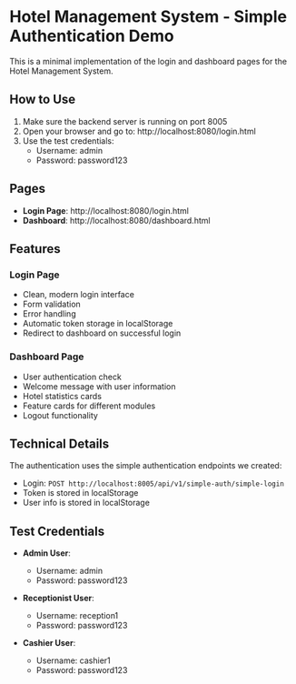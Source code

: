 # Hotel Management System - Simple Authentication Demo

This is a minimal implementation of the login and dashboard pages for the Hotel Management System.

## How to Use

1. Make sure the backend server is running on port 8005
2. Open your browser and go to: http://localhost:8080/login.html
3. Use the test credentials:
   - Username: admin
   - Password: password123

## Pages

- **Login Page**: http://localhost:8080/login.html
- **Dashboard**: http://localhost:8080/dashboard.html

## Features

### Login Page
- Clean, modern login interface
- Form validation
- Error handling
- Automatic token storage in localStorage
- Redirect to dashboard on successful login

### Dashboard Page
- User authentication check
- Welcome message with user information
- Hotel statistics cards
- Feature cards for different modules
- Logout functionality

## Technical Details

The authentication uses the simple authentication endpoints we created:
- Login: `POST http://localhost:8005/api/v1/simple-auth/simple-login`
- Token is stored in localStorage
- User info is stored in localStorage

## Test Credentials

- **Admin User**:
  - Username: admin
  - Password: password123

- **Receptionist User**:
  - Username: reception1
  - Password: password123

- **Cashier User**:
  - Username: cashier1
  - Password: password123